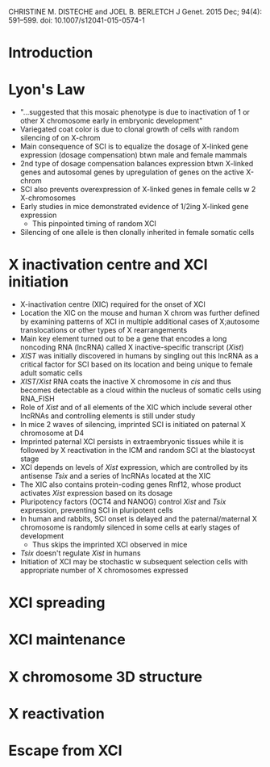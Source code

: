 CHRISTINE M. DISTECHE and JOEL B. BERLETCH
J Genet. 2015 Dec; 94(4): 591–599. doi: 10.1007/s12041-015-0574-1

# Introduction
# Lyon's Law
- "...suggested that this mosaic phenotype is due to inactivation of 1 or other X chromosome early in embryonic development"
- Variegated coat color is due to clonal growth of cells with random silencing of on X-chrom
- Main consequence of SCI is to equalize the dosage of X-linked gene expression (dosage compensation) btwn male and female mammals
- 2nd type of dosage compensation balances expression btwn X-linked genes and autosomal genes by upregulation of genes on the active X-chrom
- SCI also prevents overexpression of X-linked genes in female cells w 2 X-chromosomes
- Early studies in mice demonstrated evidence of 1/2ing X-linked gene expression
	- This pinpointed timing of random XCI
- Silencing of one allele is then clonally inherited in female somatic cells
# X inactivation centre and XCI initiation
- X-inactivation centre (XIC) required for the onset of XCI
- Location the XIC on the mouse and human X chrom was further defined by examining patterns of XCI in multiple additional cases of X;autosome translocations or other types of X rearrangements 
- Main key element turned out to be a gene that encodes a long noncoding RNA (lncRNA) called X inactive-specific transcript (*Xist*)
- *XIST* was initially discovered in humans by singling out this lncRNA as a critical factor for SCI based on its location and being unique to female adult somatic cells
- *XIST*/*Xist* RNA coats the inactive X chromosome in *cis* and thus becomes detectable as a cloud within the nucleus of somatic cells using RNA_FISH
- Role of *Xist* and of all elements of the XIC which include several other lncRNAs and controlling elements is still under study
- In mice 2 waves of silencing, imprinted SCI is initiated on paternal X chromosome at D4
- Imprinted paternal XCI persists in extraembryonic tissues while it is followed by X reactivation in the ICM and random SCI at the blastocyst stage
- XCI depends on levels of *Xist* expression, which are controlled by its antisense *Tsix* and a series of lncRNAs located at the XIC
- The XIC also contains protein-coding genes Rnf12, whose product activates *Xist* expression based on its dosage
- Pluripotency factors (OCT4 and NANOG) control *Xist* and *Tsix* expression, preventing SCI in pluripotent cells
- In human and rabbits, SCI onset is delayed and the paternal/maternal X chromosome is randomly silenced in some cells at early stages of development
	- Thus skips the imprinted XCI observed in mice
- *Tsix* doesn't regulate *Xist* in humans 
- Initiation of XCI may be stochastic w subsequent selection cells with appropriate number of X chromosomes expressed
# XCI spreading
# XCI maintenance
# X chromosome 3D structure
# X reactivation
# Escape from XCI


